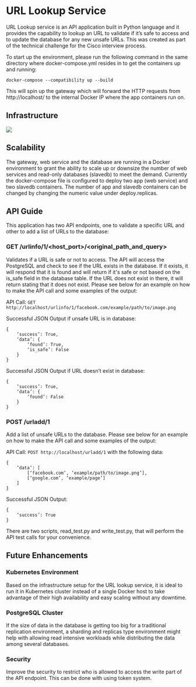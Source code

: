 # URL Lookup Service
URL Lookup service is an API application built in Python language and it provides the capability to lookup an URL to validate if it’s safe to access and to update the database for any new unsafe URLs. This was created as part of the technical challenge for the Cisco interview process.

To start up the environment, please run the following command in the same directory where docker-compose.yml resides in to get the containers up and running:

```docker-compose --compatibility up --build```

This will spin up the gateway which will forward the HTTP requests from http://localhost/ to the internal Docker IP where the app containers run on.

## Infrastructure

![](URL_Lookup_Infrastructure.jpg)

## Scalability

The gateway, web service and the database are running in a Docker environment to grant the ability to scale up or downsize the number of web services and read-only databases (slavedb) to meet the demand. Currently the docker-compose file is configured to deploy two app (web service) and two slavedb containers. The number of app and slavedb containers can be changed by changing the numeric value under deploy.replicas.

## API Guide

This application has two API endpoints, one to validate a specific URL and other to add a list of URLs to the database:

### GET /urlinfo/1/<host_port>/<original_path_and_query>

Validates if a URL is safe or not to access. The API will access the PostgreSQL and check to see if the URL exists in the database. If it exists, it will respond that it is found and will return if it's safe or not based on the is_safe field in the database table. If the URL does not exist in there, it will return stating that it does not exist. Please see below for an example on how to make the API call and some examples of the output:

API Call: `GET http://localhost/urlinfo/1/facebook.com/example/path/to/image.png`

Successful JSON Output if unsafe URL is in database:

```
{
	‘success’: True,
	‘data’: {
		‘found’: True,
		‘is_safe’: False
	}
}
```

Successful JSON Output if URL doesn’t exist in database:

```
{
	‘success’: True,
	‘data’: {
		‘found’: False
	}
}
```

### POST /urladd/1

Add a list of unsafe URLs to the database. Please see below for an example on how to make the API call and some examples of the output:

API Call: `POST http://localhost/urladd/1` with the following data:
```
{
	‘data’: [
		[‘facebook.com’, ‘example/path/to/image.png’],
		[‘google.com’, ‘example/page’]
	]
}
```

Successful JSON Output:
```
{
	‘success’: True
}
```

There are two scripts, read_test.py and write_test.py, that will perform the API test calls for your convenience.

## Future Enhancements

### Kubernetes Environment

Based on the infrastructure setup for the URL lookup service, it is ideal to run it in Kubernetes 	cluster instead of a single Docker host to take advantage of their high availability and easy 	scaling without any downtime.
	
### PostgreSQL Cluster

If the size of data in the database is getting too big for a traditional replication environment, a sharding and replicas type environment might help with allowing read intensive workloads 	while distributing the data among several databases.

### Security

Improve the security to restrict who is allowed to access the write part of the API endpoint. This 	can be done with using token system.


